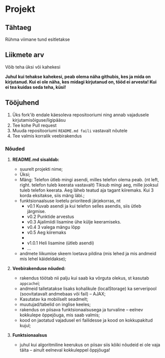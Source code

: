 # Projekt

## Tähtaeg 

Rühma viimane tund esitletakse

## Liikmete arv
Võib teha üksi või kahekesi

**Juhul kui tehakse kahekesi, peab olema näha githubis, kes ja mida on kirjutanud. Kui ei ole näha, kes midagi kirjutanud on, tööd ei arvesta! Kui ei tea kuidas seda teha, küsi!**

## Tööjuhend
1. Üks fork'ib endale käesoleva repositooriumi ning annab vajadusele kirjutamisõiguse/ligipääsu
1. Tee kohe Pull request
1. Muuda repositooriumi `README.md faili` vastavalt nõutele
1. Tee valmis korralik veebirakendus

### Nõuded

1. **README.md sisaldab:**
    * suurelt projekti nime;
    * Üksi;
    * Mäng: Telefon ütleb mingi asendi, milles telefon olema peab. (nt left, right. telefon tuleb keerata vastavalt) Tiksub mingi aeg, mille jooksul tuleb telefon keerata. Aeg läheb teatud aja tagant kiiremaks. Kui 3 korda eksitakse, siis mäng läbi.;
    * funktsionaalsuse loetelu prioriteedi järjekorras, nt
        * v0.1 Kuvab asendi ja kui telefon selles asendis, siis ütleb järgmise.
        * v0.2 Punktide arvestus
        * v0.3 Ajalimiidi lisamine ühe külje keeramiseks.
        * v0.4 3 valega mängu lõpp
        * v0.5 Aeg kiiremaks
        * 
        * v1.0.1 Heli lisamine (ütleb asendi)
        * ...
    * andmete liikumise skeem loetava pildina (mis lehed ja mis andmeid mis lehel käideldakse);

2. **Veebirakenduse nõuded:**
    * rakendus töötab nii palju kui saab ka võrguta olekus, st kasutab `appcache`i;
    * andmeid talletatakse lisaks kohalikule (localStorage) ka serveripool (soovitatavalt andmebaas või fail) – AJAX;
    * Kasutatav ka mobiilselt seadmelt;
    * muutujad/tabelid on inglise keeles;
    * rakendus on piisava funktsionaalsusega ja turvaline – eelnev kokkulepe õppejõuga, mis saab valmis;
    * kood on jaotatud vajadusel eri failidesse ja kood on kokkupakitud kujul;

3. **Funktsionaalsus**
    * juhul kui algoritmiline keerukus on piisav siis kõiki nõudeid ei ole vaja täita – ainult eelneval kokkuleppel õppjõuga!
